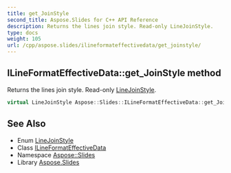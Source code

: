 ```yaml
---
title: get_JoinStyle
second_title: Aspose.Slides for C++ API Reference
description: Returns the lines join style. Read-only LineJoinStyle.
type: docs
weight: 105
url: /cpp/aspose.slides/ilineformateffectivedata/get_joinstyle/
---
```

## ILineFormatEffectiveData::get_JoinStyle method


Returns the lines join style. Read-only [LineJoinStyle](../../linejoinstyle/).

```cpp
virtual LineJoinStyle Aspose::Slides::ILineFormatEffectiveData::get_JoinStyle()=0
```

## See Also

* Enum [LineJoinStyle](../../linejoinstyle/)
* Class [ILineFormatEffectiveData](../)
* Namespace [Aspose::Slides](../../)
* Library [Aspose.Slides](../../../)
